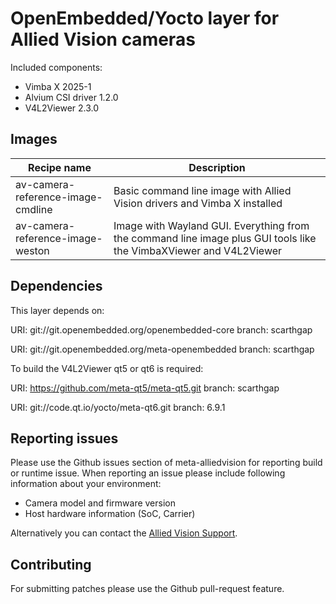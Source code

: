 # OpenEmbedded/Yocto layer for Allied Vision cameras

Included components:
- Vimba X 2025-1
- Alvium CSI driver 1.2.0
- V4L2Viewer 2.3.0


## Images

| Recipe name | Description |
--------------|-------------|
| av-camera-reference-image-cmdline | Basic command line image with Allied Vision drivers and Vimba X installed | 
| av-camera-reference-image-weston | Image with Wayland GUI. Everything from the command line image plus GUI tools like the VimbaXViewer and V4L2Viewer | 

## Dependencies
This layer depends on:

URI: git://git.openembedded.org/openembedded-core 
branch: scarthgap

URI: git://git.openembedded.org/meta-openembedded
branch: scarthgap

To build the V4L2Viewer qt5 or qt6 is required:

URI: https://github.com/meta-qt5/meta-qt5.git
branch: scarthgap

URI: git://code.qt.io/yocto/meta-qt6.git
branch: 6.9.1

## Reporting issues

Please use the Github issues section of meta-alliedvision for reporting build or runtime issue. When reporting an issue please include following information about your environment:
- Camera model and firmware version
- Host hardware information (SoC, Carrier)


Alternatively you can contact the [Allied Vision Support](https://www.alliedvision.com/en/about-us/contact-us/technical-support-repair-/-rma/).


## Contributing

For submitting patches please use the Github pull-request feature. 